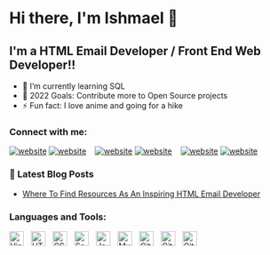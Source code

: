 # Hi there, I'm Ishmael 👋

## I'm a HTML Email Developer / Front End Web Developer!!

- 🌱 I’m currently learning SQL
- 🥅 2022 Goals: Contribute more to Open Source projects
- ⚡ Fun fact: I love anime and going for a hike

### Connect with me:

[![website](./img/globe-light.svg)](https://ishsportfolio.com/#gh-light-mode-only)
[![website](./img/globe-dark.svg)](https://ishsportfolio.com/#gh-dark-mode-only)
&nbsp;&nbsp;
[![website](./img/twitter-light.svg)](https://twitter.com/IshmaelPeavy#gh-light-mode-only)
[![website](./img/twitter-dark.svg)](https://twitter.com/IshmaelPeavy#gh-dark-mode-only)
&nbsp;&nbsp;
[![website](./img/linkedin-light.svg)](https://www.linkedin.com/in/ishmael-peavy-b591a9170/#gh-light-mode-only)
[![website](./img/linkedin-dark.svg)](https://www.linkedin.com/in/ishmael-peavy-b591a9170/#gh-dark-mode-only)
&nbsp;&nbsp;

### 📕 Latest Blog Posts

<!-- BLOG-POST-LIST:START -->

- [Where To Find Resources As An Inspiring HTML Email Developer](https://guidefornewemaildev.netlify.app/)
<!-- BLOG-POST-LIST:END -->

### Languages and Tools:

<img align="left" alt="Visual Studio Code" width="26px" src="https://cdn.jsdelivr.net/gh/devicons/devicon/icons/vscode/vscode-original.svg" style="padding-right:10px;" />
<img align="left" alt="HTML5" width="26px" src="https://cdn.jsdelivr.net/gh/devicons/devicon/icons/html5/html5-original.svg" style="padding-right:10px;" />
<img align="left" alt="CSS3" width="26px" src="https://cdn.jsdelivr.net/gh/devicons/devicon/icons/css3/css3-original.svg" style="padding-right:10px;" />
<img align="left" alt="Sass" width="26px" src="https://cdn.jsdelivr.net/gh/devicons/devicon/icons/sass/sass-original.svg" style="padding-right:10px;" />
<img align="left" alt="JavaScript" width="26px" src="https://cdn.jsdelivr.net/gh/devicons/devicon/icons/javascript/javascript-original.svg" style="padding-right:10px;" />
<img align="left" alt="MySQL" width="26px" src="https://cdn.jsdelivr.net/gh/devicons/devicon/icons/mysql/mysql-original.svg" style="padding-right:10px;" />
<img align="left" alt="Git" width="26px" src="https://cdn.jsdelivr.net/gh/devicons/devicon/icons/git/git-original.svg" style="padding-right:10px;" />
<img align="left" alt="GitHub" width="26px" src="https://user-images.githubusercontent.com/3369400/139447912-e0f43f33-6d9f-45f8-be46-2df5bbc91289.png" style="padding-right:10px;" />
<img align="left" alt="GitHub" width="26px" src="https://user-images.githubusercontent.com/3369400/139448065-39a229ba-4b06-434b-bc67-616e2ed80c8f.png" style="padding-right:10px;" />

<br />
<br />
